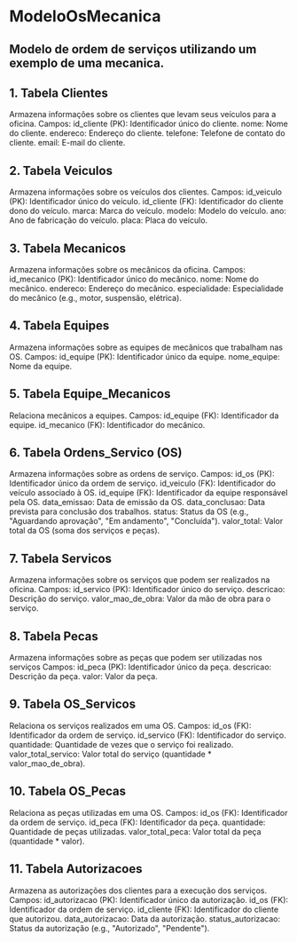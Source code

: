 # ModeloOsMecanica
  ## Modelo de ordem de serviços utilizando um exemplo de uma mecanica.

## 1. Tabela Clientes
Armazena informações sobre os clientes que levam seus veículos para a oficina.
Campos:
id_cliente (PK): Identificador único do cliente.
nome: Nome do cliente.
endereco: Endereço do cliente.
telefone: Telefone de contato do cliente.
email: E-mail do cliente.

## 2. Tabela Veiculos
Armazena informações sobre os veículos dos clientes.
Campos:
id_veiculo (PK): Identificador único do veículo.
id_cliente (FK): Identificador do cliente dono do veículo.
marca: Marca do veículo.
modelo: Modelo do veículo.
ano: Ano de fabricação do veículo.
placa: Placa do veículo.

## 3. Tabela Mecanicos
Armazena informações sobre os mecânicos da oficina.
Campos:
id_mecanico (PK): Identificador único do mecânico.
nome: Nome do mecânico.
endereco: Endereço do mecânico.
especialidade: Especialidade do mecânico (e.g., motor, suspensão, elétrica).

## 4. Tabela Equipes
Armazena informações sobre as equipes de mecânicos que trabalham nas OS.
Campos:
id_equipe (PK): Identificador único da equipe.
nome_equipe: Nome da equipe.

## 5. Tabela Equipe_Mecanicos
Relaciona mecânicos a equipes.
Campos:
id_equipe (FK): Identificador da equipe.
id_mecanico (FK): Identificador do mecânico.

## 6. Tabela Ordens_Servico (OS)
Armazena informações sobre as ordens de serviço.
Campos:
id_os (PK): Identificador único da ordem de serviço.
id_veiculo (FK): Identificador do veículo associado à OS.
id_equipe (FK): Identificador da equipe responsável pela OS.
data_emissao: Data de emissão da OS.
data_conclusao: Data prevista para conclusão dos trabalhos.
status: Status da OS (e.g., "Aguardando aprovação", "Em andamento", "Concluída").
valor_total: Valor total da OS (soma dos serviços e peças).

## 7. Tabela Servicos
Armazena informações sobre os serviços que podem ser realizados na oficina.
Campos:
id_servico (PK): Identificador único do serviço.
descricao: Descrição do serviço.
valor_mao_de_obra: Valor da mão de obra para o serviço.

## 8. Tabela Pecas
Armazena informações sobre as peças que podem ser utilizadas nos serviços
Campos:
id_peca (PK): Identificador único da peça.
descricao: Descrição da peça.
valor: Valor da peça.

## 9. Tabela OS_Servicos
Relaciona os serviços realizados em uma OS.
Campos:
id_os (FK): Identificador da ordem de serviço.
id_servico (FK): Identificador do serviço.
quantidade: Quantidade de vezes que o serviço foi realizado.
valor_total_servico: Valor total do serviço (quantidade * valor_mao_de_obra).

## 10. Tabela OS_Pecas
Relaciona as peças utilizadas em uma OS.
Campos:
id_os (FK): Identificador da ordem de serviço.
id_peca (FK): Identificador da peça.
quantidade: Quantidade de peças utilizadas.
valor_total_peca: Valor total da peça (quantidade * valor).

## 11. Tabela Autorizacoes
Armazena as autorizações dos clientes para a execução dos serviços.
Campos:
id_autorizacao (PK): Identificador único da autorização.
id_os (FK): Identificador da ordem de serviço.
id_cliente (FK): Identificador do cliente que autorizou.
data_autorizacao: Data da autorização.
status_autorizacao: Status da autorização (e.g., "Autorizado", "Pendente").
